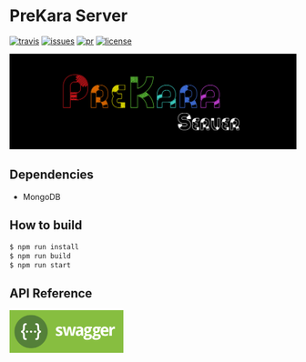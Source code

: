 # PreKara Server

[![travis](https://img.shields.io/travis/PreKara/PreKara-Server/master.svg?style=flat-square)](https://travis-ci.org/PreKara/PreKara-Server/)
[![issues](https://img.shields.io/github/issues/PreKara/PreKara-Server.svg?style=flat-square)](https://github.com/PreKara/PreKara-Server/issues)
[![pr](https://img.shields.io/github/issues-pr/PreKara/PreKara-Server.svg?style=flat-square)](https://github.com/PreKara/PreKara-Server/pulls)
[![license](https://img.shields.io/github/license/PreKara/PreKara-Server.svg?style=flat-square)](https://github.com/PreKara/PreKara-Server/blob/master/LICENSE)

![banner](https://raw.githubusercontent.com/KawakawaRitsuki/Image/master/PreKara-banner-server.png)

## Dependencies

- MongoDB

## How to build

```
$ npm run install
$ npm run build
$ npm run start
```

## API Reference

[<img src="https://github.com/KawakawaRitsuki/Image/blob/master/swagger-logo-horizontal.jpeg?raw=true" alt="Swagger" width="200px"/>](http://petstore.swagger.io/?url=https://raw.githubusercontent.com/PreKara/PreKara-Server/master/swagger.yaml)


